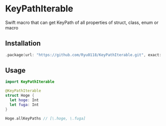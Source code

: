 # KeyPathIterable
Swift macro that can get KeyPath of all properties of struct, class, enum or macro

## Installation
```Swift
.package(url: "https://github.com/Ryu0118/KeyPathIterable.git", exact: 0.0.1)
```

## Usage
```Swift
import KeyPathIterable

@KeyPathIterable
struct Hoge {
  let hoge: Int
  let fuga: Int
}

Hoge.allKeyPaths // [\.hoge, \.fuga]
```
